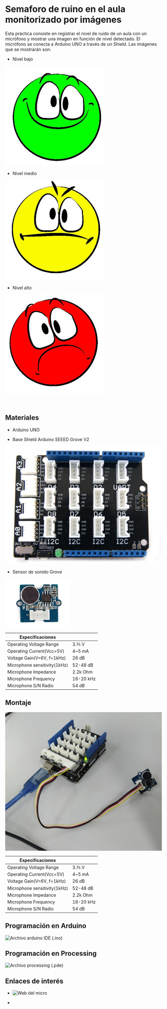 # Semaforo de ruino en el aula monitorizado por imágenes

Esta práctica consiste en registrar el nivel de ruido de un aula con un micrófono y mostrar una imagen en función de nivel detectado.
El micrófono se conecta a Arduino UNO a través de un Shield. 
Las imágenes que se mostrarán son:
- Nivel bajo

![](processing_imagenes/imagen_verde.jpg)

- Nivel medio

![](processing_imagenes/imagen_amarillo.jpg)

- Nivel alto

![](processing_imagenes/imagen_rojo.jpg)


![]()

## Materiales

- Arduino UNO

- Base Shield Arduino SEEED Grove V2

![](base_shield.jpg)
- Sensor de sonido Grove

![](sensor-sonido-grove.jpg)

| Especificaciones              |       |
| -------------------------------- | ------ |
|  Operating Voltage Range                      | 3.⅗ V     |
| Operating Current(Vcc=5V)          | 4~5 mA   |
| Voltage Gain(V=6V, f=1kHz) | 26 dB   |
| Microphone sensitivity(1kHz)              | 52-48 dB   |
| Microphone Impedance             | 2.2k Ohm   |
| Microphone Frequency              | 16-20 kHz   |
| Microphone S/N Radio             | 54 dB   |

## Montaje

![](medidor-ruido-montaje.jpg)

| Especificaciones              |       |
| -------------------------------- | ------ |
|  Operating Voltage Range                      | 3.⅗ V     |
| Operating Current(Vcc=5V)          | 4~5 mA   |
| Voltage Gain(V=6V, f=1kHz) | 26 dB   |
| Microphone sensitivity(1kHz)              | 52-48 dB   |
| Microphone Impedance             | 2.2k Ohm   |
| Microphone Frequency              | 16-20 kHz   |
| Microphone S/N Radio             | 54 dB   |

## Programación en Arduino

![Archivo arduino IDE (.ino)](semaforo-ruido-con-imagenes.ino
)

## Programación en Processing

![Archivo processing (.pde)](proccesing_imagenes/proccesing_imagenes.pde)

## Enlaces de interés

- ![Web del micro](http://wiki.seeedstudio.com/Grove-Sound_Sensor/)

-


